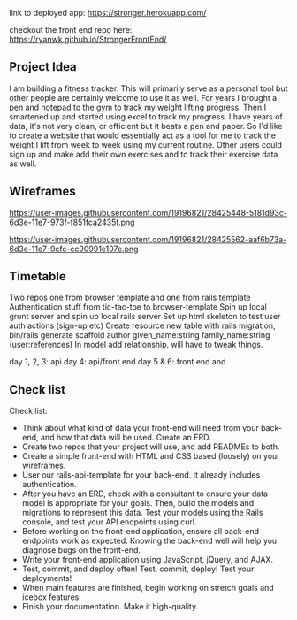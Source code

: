 link to deployed app: https://stronger.herokuapp.com/

checkout the front end repo here: https://ryanwk.github.io/StrongerFrontEnd/
## Project Idea

I am building a fitness tracker. This will primarily serve as a personal
tool but other people are certainly welcome to use it as well. For years
I brought a pen and notepad to the gym to track my weight lifting progress.
Then I smartened up and started using excel to track my progress.
I have years of data, it's not very clean, or efficient but it beats a pen and paper.
So I'd like to create a website that would essentially act
as a tool for me to track the weight I lift from week to week using my current
routine. Other users could sign up and make add their own exercises and to track their exercise data as well.

## Wireframes
https://user-images.githubusercontent.com/19196821/28425448-5181d93c-6d3e-11e7-973f-f851fca2435f.png

https://user-images.githubusercontent.com/19196821/28425562-aaf6b73a-6d3e-11e7-9cfc-cc90991e107e.png

## Timetable

Two repos one from browser template and one from rails template
Authentication stuff from tic-tac-toe to browser-template
Spin up local grunt server and spin up local rails server
Set up html skeleton to test user auth actions (sign-up etc)
Create resource new table with rails migration, bin/rails generate scaffold author given_name:string family_name:string (user:references)
In model add relationship, will have to tweak things.

day 1, 2, 3: api
day 4: api/front end
day 5 & 6: front end and

## Check list
Check list:
*  Think about what kind of data your front-end will need from your back-end, and how that data will be used. Create an ERD.
*  Create two repos that your project will use, and add READMEs to both.
*  Create a simple front-end with HTML and CSS based (loosely) on your wireframes.
*  User our rails-api-template for your back-end. It already includes authentication.
*  After you have an ERD, check with a consultant to ensure your data model is appropriate for your goals. Then, build the models and migrations to represent this data. Test your models using the Rails console, and test your API endpoints using curl.
*  Before working on the front-end application, ensure all back-end endpoints work as expected. Knowing the back-end well will help you diagnose bugs on the front-end.
*  Write your front-end application using JavaScript, jQuery, and AJAX.
*  Test, commit, and deploy often! Test, commit, deploy! Test your deployments!
*  When main features are finished, begin working on stretch goals and icebox features.
*  Finish your documentation. Make it high-quality.
